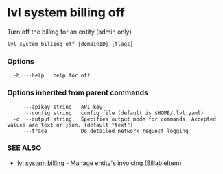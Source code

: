 # lvl system billing off

Turn off the billing for an entity (admin only)

```
lvl system billing off [domainID] [flags]
```

### Options

```
  -h, --help   help for off
```

### Options inherited from parent commands

```
      --apikey string   API key
      --config string   config file (default is $HOME/.lvl.yaml)
  -o, --output string   Specifies output mode for commands. Accepted values are text or json. (default "text")
      --trace           Do detailed network request logging
```

### SEE ALSO

* [lvl system billing](lvl_system_billing.md)	 - Manage entity's invoicing (BillableItem)

